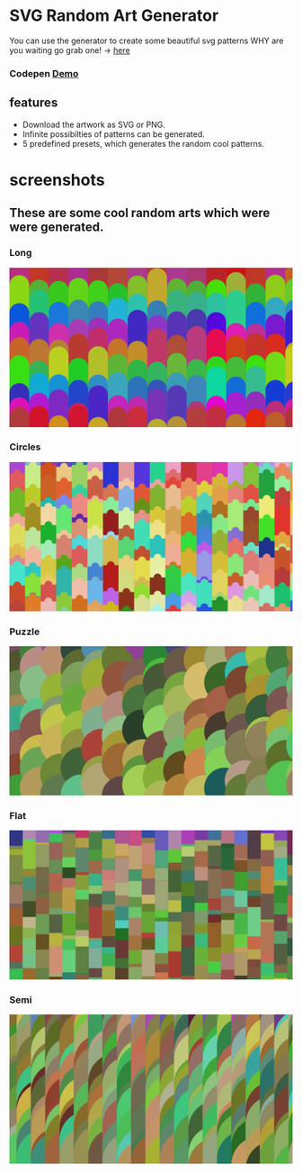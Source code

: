# SVG Random Art Generator

You can use the generator to create some beautiful svg patterns
WHY are you waiting go grab one! -> [here](https://devloop01.github.io/svg-art-generator/)

### Codepen [Demo](https://codepen.io/dev_loop/full/gOayXRo)

## features

-   Download the artwork as SVG or PNG.
-   Infinite possibilties of patterns can be generated.
-   5 predefined presets, which generates the random cool patterns.

# screenshots

## These are some cool random arts which were were generated.

### Long

[![long](https://github.com/devloop01/svg-art-generator/blob/master/screenshots/long.png)]()

### Circles

[![puzzle](https://github.com/devloop01/svg-art-generator/blob/master/screenshots/puzzle.png)]()

### Puzzle

[![circles](https://github.com/devloop01/svg-art-generator/blob/master/screenshots/circles.png)]()

### Flat

[![flat](https://github.com/devloop01/svg-art-generator/blob/master/screenshots/flat.png)]()

### Semi

[![semi](https://github.com/devloop01/svg-art-generator/blob/master/screenshots/semi.png)]()
